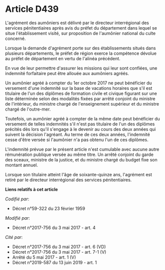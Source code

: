 # Article D439

L'agrément des aumôniers est délivré par le directeur interrégional des services pénitentiaires après avis du préfet du
département dans lequel se situe l'établissement visité, sur proposition de l'aumônier national du culte concerné.

Lorsque la demande d'agrément porte sur des établissements situés dans plusieurs départements, le préfet de région exerce la
compétence dévolue au préfet de département en vertu de l'alinéa précédent.

En vue de leur permettre d'assurer les missions qui leur sont confiées, une indemnité forfaitaire peut être allouée aux
aumôniers agréés.

Un aumônier agréé à compter du 1er octobre 2017 ne peut bénéficier du versement d'une indemnité sur la base de vacations
horaires que s'il est titulaire de l'un des diplômes de formation civile et civique figurant sur une liste déterminée selon
des modalités fixées par arrêté conjoint du ministre de l'intérieur, du ministre chargé de l'enseignement supérieur et du
ministre chargé de l'outre-mer.

Toutefois, un aumônier agréé à compter de la même date peut bénéficier du versement de telles indemnités s'il n'est pas
titulaire de l'un des diplômes précités dès lors qu'il s'engage à le devenir au cours des deux années qui suivent la décision
l'agréant. Au terme de ces deux années, l'indemnité cesse d'être versée si l'aumônier n'a pas obtenu l'un de ces diplômes.

L'indemnité prévue par le présent article n'est cumulable avec aucune autre rémunération publique versée au même titre. Un
arrêté conjoint du garde des sceaux, ministre de la justice, et du ministre chargé du budget fixe son montant annuel. 

Lorsque son titulaire atteint l'âge de soixante-quinze ans, l'agrément est retiré par le directeur interrégional des services
pénitentiaires.

**Liens relatifs à cet article**

_Codifié par_:

  - Décret n°59-322 du 23 février 1959

_Modifié par_:

  - Décret n°2017-756 du 3 mai 2017 - art. 4

_Cité par_:

  - Décret n°2017-756 du 3 mai 2017 - art. 6 (VD)
  - Décret n°2017-756 du 3 mai 2017 - art. 7-1 (V)
  - Arrêté du 5 mai 2017 - art. 1 (V)
  - Décret n°2019-587 du 13 juin 2019 - art. 1
